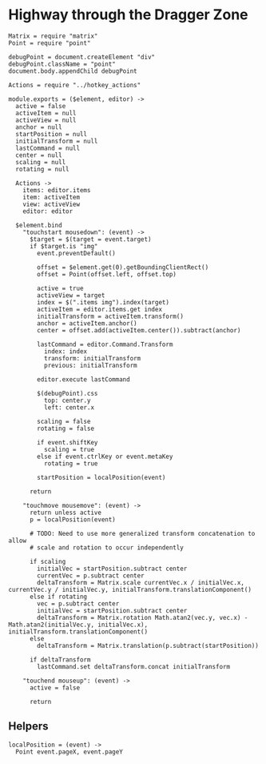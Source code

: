 Highway through the Dragger Zone
================================

    Matrix = require "matrix"
    Point = require "point"

    debugPoint = document.createElement "div"
    debugPoint.className = "point"
    document.body.appendChild debugPoint

    Actions = require "../hotkey_actions"

    module.exports = ($element, editor) ->
      active = false
      activeItem = null
      activeView = null
      anchor = null
      startPosition = null
      initialTransform = null
      lastCommand = null
      center = null
      scaling = null
      rotating = null

      Actions ->
        items: editor.items
        item: activeItem
        view: activeView
        editor: editor

      $element.bind
        "touchstart mousedown": (event) ->
          $target = $(target = event.target)
          if $target.is "img"
            event.preventDefault()

            offset = $element.get(0).getBoundingClientRect()
            offset = Point(offset.left, offset.top)

            active = true
            activeView = target
            index = $(".items img").index(target)
            activeItem = editor.items.get index
            initialTransform = activeItem.transform()
            anchor = activeItem.anchor()
            center = offset.add(activeItem.center()).subtract(anchor)

            lastCommand = editor.Command.Transform
              index: index
              transform: initialTransform
              previous: initialTransform

            editor.execute lastCommand

            $(debugPoint).css
              top: center.y
              left: center.x

            scaling = false
            rotating = false

            if event.shiftKey
              scaling = true
            else if event.ctrlKey or event.metaKey
              rotating = true

            startPosition = localPosition(event)

          return

        "touchmove mousemove": (event) ->
          return unless active
          p = localPosition(event)

          # TODO: Need to use more generalized transform concatenation to allow
          # scale and rotation to occur independently

          if scaling
            initialVec = startPosition.subtract center
            currentVec = p.subtract center
            deltaTransform = Matrix.scale currentVec.x / initialVec.x, currentVec.y / initialVec.y, initialTransform.translationComponent()
          else if rotating
            vec = p.subtract center
            initialVec = startPosition.subtract center
            deltaTransform = Matrix.rotation Math.atan2(vec.y, vec.x) - Math.atan2(initialVec.y, initialVec.x), initialTransform.translationComponent()
          else
            deltaTransform = Matrix.translation(p.subtract(startPosition))

          if deltaTransform
            lastCommand.set deltaTransform.concat initialTransform

        "touchend mouseup": (event) ->
          active = false

          return

Helpers
-------

    localPosition = (event) ->
      Point event.pageX, event.pageY
